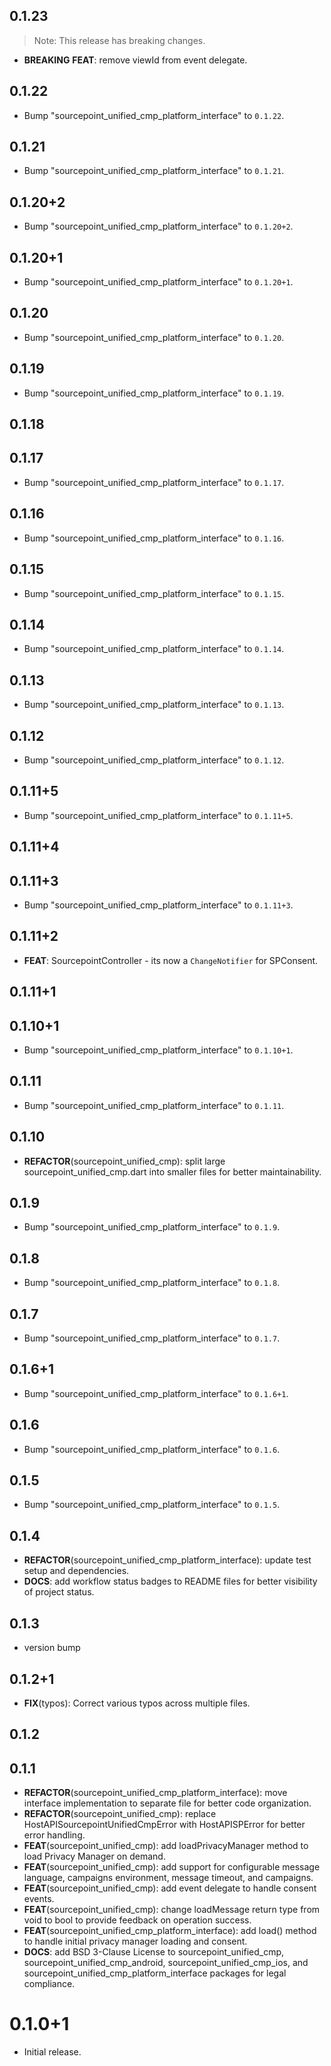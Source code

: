 ## 0.1.23

> Note: This release has breaking changes.

 - **BREAKING** **FEAT**: remove viewId from event delegate.

## 0.1.22

 - Bump "sourcepoint_unified_cmp_platform_interface" to `0.1.22`.

## 0.1.21

 - Bump "sourcepoint_unified_cmp_platform_interface" to `0.1.21`.

## 0.1.20+2

 - Bump "sourcepoint_unified_cmp_platform_interface" to `0.1.20+2`.

## 0.1.20+1

 - Bump "sourcepoint_unified_cmp_platform_interface" to `0.1.20+1`.

## 0.1.20

 - Bump "sourcepoint_unified_cmp_platform_interface" to `0.1.20`.

## 0.1.19

 - Bump "sourcepoint_unified_cmp_platform_interface" to `0.1.19`.

## 0.1.18

## 0.1.17

 - Bump "sourcepoint_unified_cmp_platform_interface" to `0.1.17`.

## 0.1.16

 - Bump "sourcepoint_unified_cmp_platform_interface" to `0.1.16`.

## 0.1.15

 - Bump "sourcepoint_unified_cmp_platform_interface" to `0.1.15`.

## 0.1.14

 - Bump "sourcepoint_unified_cmp_platform_interface" to `0.1.14`.

## 0.1.13

 - Bump "sourcepoint_unified_cmp_platform_interface" to `0.1.13`.

## 0.1.12

 - Bump "sourcepoint_unified_cmp_platform_interface" to `0.1.12`.

## 0.1.11+5

 - Bump "sourcepoint_unified_cmp_platform_interface" to `0.1.11+5`.

## 0.1.11+4

## 0.1.11+3

 - Bump "sourcepoint_unified_cmp_platform_interface" to `0.1.11+3`.

## 0.1.11+2

 - **FEAT**: SourcepointController - its now a `ChangeNotifier` for SPConsent.

## 0.1.11+1

## 0.1.10+1

 - Bump "sourcepoint_unified_cmp_platform_interface" to `0.1.10+1`.

## 0.1.11

 - Bump "sourcepoint_unified_cmp_platform_interface" to `0.1.11`.

## 0.1.10

 - **REFACTOR**(sourcepoint_unified_cmp): split large sourcepoint_unified_cmp.dart into smaller files for better maintainability.

## 0.1.9

 - Bump "sourcepoint_unified_cmp_platform_interface" to `0.1.9`.

## 0.1.8

 - Bump "sourcepoint_unified_cmp_platform_interface" to `0.1.8`.

## 0.1.7

 - Bump "sourcepoint_unified_cmp_platform_interface" to `0.1.7`.

## 0.1.6+1

 - Bump "sourcepoint_unified_cmp_platform_interface" to `0.1.6+1`.

## 0.1.6

 - Bump "sourcepoint_unified_cmp_platform_interface" to `0.1.6`.

## 0.1.5

 - Bump "sourcepoint_unified_cmp_platform_interface" to `0.1.5`.

## 0.1.4

 - **REFACTOR**(sourcepoint_unified_cmp_platform_interface): update test setup and dependencies.
 - **DOCS**: add workflow status badges to README files for better visibility of project status.

## 0.1.3

 - version bump

## 0.1.2+1

 - **FIX**(typos): Correct various typos across multiple files.

## 0.1.2

## 0.1.1

 - **REFACTOR**(sourcepoint_unified_cmp_platform_interface): move interface implementation to separate file for better code organization.
 - **REFACTOR**(sourcepoint_unified_cmp): replace HostAPISourcepointUnifiedCmpError with HostAPISPError for better error handling.
 - **FEAT**(sourcepoint_unified_cmp): add loadPrivacyManager method to load Privacy Manager on demand.
 - **FEAT**(sourcepoint_unified_cmp): add support for configurable message language, campaigns environment, message timeout, and campaigns.
 - **FEAT**(sourcepoint_unified_cmp): add event delegate to handle consent events.
 - **FEAT**(sourcepoint_unified_cmp): change loadMessage return type from void to bool to provide feedback on operation success.
 - **FEAT**(sourcepoint_unified_cmp_platform_interface): add load() method to handle initial privacy manager loading and consent.
 - **DOCS**: add BSD 3-Clause License to sourcepoint_unified_cmp, sourcepoint_unified_cmp_android, sourcepoint_unified_cmp_ios, and sourcepoint_unified_cmp_platform_interface packages for legal compliance.

# 0.1.0+1

* Initial release.
